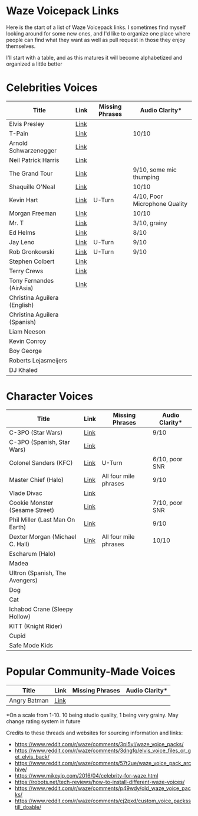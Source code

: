 # Waze Voicepack Links

Here is the start of a list of Waze Voicepack links. I sometimes find myself looking around for some new ones, and I'd like to organize one place where people can find what they want as well as pull request in those they enjoy themselves. 

I'll start with a table, and as this matures it will become alphabetized and organized a little better


# Celebrities Voices
| Title       | Link        | Missing Phrases | Audio Clarity* |
| ----------- | ----------- | ----------- | ----------- |
| Elvis Presley                     |[Link](https://www.waze.com/ul?acvp=10E95E2D-157D-4F60-B472-72A5185DAABD)|||
| T-Pain                            |[Link](https://waze.com/ul?acvp=F756E1E3-C1ED-4673-9567-336A65B81550)||10/10|
| Arnold Schwarzenegger             |[Link](https://www.waze.com/ul?acvp=FE27FDD2-5AE2-4E5E-A502-98A19C94EE1B)|||
| Neil Patrick Harris               |[Link](https://www.waze.com/ul?acvp=CEAC8239-71A1-40E4-899A-661FB43A77B5)|||
| The Grand Tour                    |[Link](https://waze.com/ul?acvp=5485F8E2-FD27-4A7F-91E7-4F1785CDEB56)||9/10, some mic thumping|
| Shaquille O'Neal                  |[Link](https://waze.com/ul?acvp=B6A59A15-F67A-49D2-9739-41973CBEEB20)||10/10|
| Kevin Hart                        |[Link](https://waze.com/ul?acvp=15F86E08-1CD0-40C7-8CF8-05BF8A1B51CB)|U-Turn|4/10, Poor Microphone Quality|
| Morgan Freeman                    |[Link](https://waze.com/ul?acvp=9E5BC409-A342-4C3F-8E90-FF511D6D5ED5)||10/10|
| Mr. T                             |[Link](https://waze.com/ul?acvp=3D852AE0-9EB4-4BBA-995E-A403CB7FAEDC)||3/10, grainy|
| Ed Helms                          |[Link](https://waze.com/ul?acvp=241CD4A3-3E35-4EBB-822B-BAC71CB3563A)||8/10|
| Jay Leno                          |[Link](https://waze.com/ul?acvp=1F511A6F-6DF3-46E0-858D-53E6D489A0FE)|U-Turn|9/10|
| Rob Gronkowski                    |[Link](https://waze.com/ul?acvp=82E7E1A4-9164-418C-BE1F-C6D7F1070150)|U-Turn|9/10|
| Stephen Colbert                   |[Link](https://www.waze.com/ul?acvp=910CBAA5-5E79-4447-A28A-07EA47CC8B76)|||
| Terry Crews                       |[Link](https://www.waze.com/ul?acvp=74A17DB5-DB93-4DF1-8036-CDFA99692144)|||
| Tony Fernandes (AirAsia)          |[Link](https://www.waze.com/ul?acvp=75353987-5055-4C6D-98F6-18AA4496BD9C)|||
| Christina Aguilera (English)      |[]()|||
| Christina Aguilera (Spanish)      |[]()|||
| Liam Neeson                       |[]()|||
| Kevin Conroy                      |[]()|||
| Boy George                        |[]()|||
| Roberts Lejasmeijers              |[]()|||
| DJ Khaled                         |[]()|||


# Character Voices
| Title       | Link        | Missing Phrases | Audio Clarity* |
| ----------- | ----------- | ----------- | ----------- |
| C-3PO (Star Wars)                 |[Link](https://waze.com/ul?acvp=7EE59258-28AF-46D4-99F0-FE24808F04E0)||9/10|
| C-3PO (Spanish, Star Wars)        |[Link](https://www.waze.com/ul?acvp=65BD7D6B-DF3B-4649-B5E0-E5796F8E0B43)|||
| Colonel Sanders (KFC)             |[Link](https://waze.com/ul?acvp=5C1F6F08-BE6F-4578-A2F7-7A01D0FA8044) |U-Turn| 6/10, poor SNR |
| Master Chief (Halo)               |[Link](https://waze.com/ul?acvp=4f3415ff-b6d1-4c05-bfaf-7b88cdd01a88)|All four mile phrases|9/10|
| Vlade Divac                       |[Link](https://www.waze.com/ul?acvp=2A2745BD-EB06-4577-9EB6-DBCA2B2F2F45)|||
| Cookie Monster (Sesame Street)    |[Link](https://waze.com/ul?acvp=74ae02e2-d817-4384-86ea-f8a5b3a1926a)||7/10, poor SNR|
| Phil Miller (Last Man On Earth)   |[Link](https://waze.com/ul?acvp=B1DC04B3-9D04-4DA6-BD0C-471A6D8BD841)| |9/10|
| Dexter Morgan (Michael C. Hall)   |[Link](https://waze.com/ul?acvp=b7f530dd-09f9-4256-89a3-2a759554a2e5)|All four mile phrases|10/10|
| Escharum (Halo)                   |[]()|||
| Madea                             |[]()|||
| Ultron (Spanish, The Avengers)    |[]()|||
| Dog                               |[]()|||
| Cat                               |[]()|||
| Ichabod Crane (Sleepy Hollow)     |[]()|||
| KITT (Knight Rider)               |[]()||| may be community created -unsure
| Cupid                             |[]()|||
| Safe Mode Kids                    |[]()|||

# Popular Community-Made Voices
| Title       | Link        | Missing Phrases | Audio Clarity* |
| ----------- | ----------- | ----------- | ----------- |
| Angry Batman                      |[Link](https://www.waze.com/ul?acvp=AA20F70F-58AB-4357-82A2-D06A275F1208)|||



*On a scale from 1-10. 10 being studio quality, 1 being very grainy. May change rating system in future

Credits to these threads and websites for sourcing information and links:
- https://www.reddit.com/r/waze/comments/3pi5yl/waze_voice_packs/
- https://www.reddit.com/r/waze/comments/3dngfq/elvis_voice_files_or_get_elvis_back/
- https://www.reddit.com/r/waze/comments/57t2ue/waze_voice_pack_archive/
- https://www.mikeyip.com/2016/04/celebrity-for-waze.html
- https://robots.net/tech-reviews/how-to-install-different-waze-voices/
- https://www.reddit.com/r/waze/comments/p49wdy/old_waze_voice_packs/
- https://www.reddit.com/r/waze/comments/cj2pxd/custom_voice_packsstill_doable/



